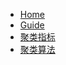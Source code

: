 * [Home](/)
* [Guide](guide.md "The greatest guide in the world")
* [聚类指标](/metrics/)
* [聚类算法](/algos/)
